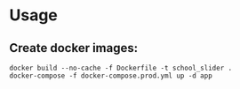 # Usage

## Create docker images:

```
docker build --no-cache -f Dockerfile -t school_slider .
docker-compose -f docker-compose.prod.yml up -d app
```
